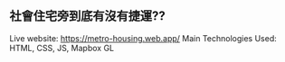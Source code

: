 ## 社會住宅旁到底有沒有捷運??

Live website: https://metro-housing.web.app/
Main Technologies Used: HTML, CSS, JS, Mapbox GL